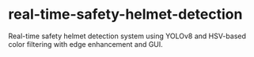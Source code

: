 # real-time-safety-helmet-detection
Real-time safety helmet detection system using YOLOv8 and HSV-based color filtering with edge enhancement and GUI.
